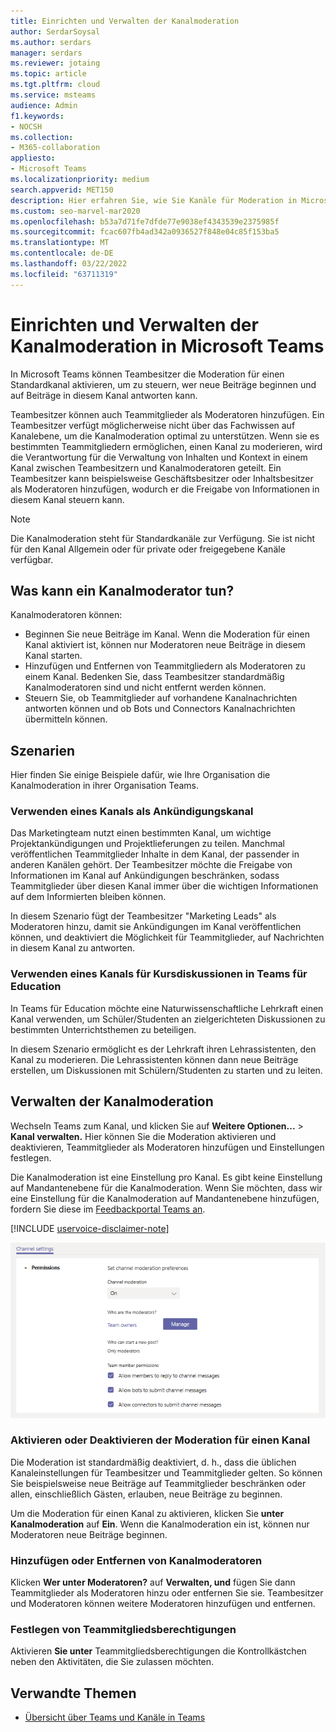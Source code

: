 ```yaml
---
title: Einrichten und Verwalten der Kanalmoderation
author: SerdarSoysal
ms.author: serdars
manager: serdars
ms.reviewer: jotaing
ms.topic: article
ms.tgt.pltfrm: cloud
ms.service: msteams
audience: Admin
f1.keywords:
- NOCSH
ms.collection:
- M365-collaboration
appliesto:
- Microsoft Teams
ms.localizationpriority: medium
search.appverid: MET150
description: Hier erfahren Sie, wie Sie Kanäle für Moderation in Microsoft Teams einrichten, und erfahren Sie, wie Sie Teammitglieder als Kanalmoderatoren hinzufügen.
ms.custom: seo-marvel-mar2020
ms.openlocfilehash: b53a7d71fe7dfde77e9038ef4343539e2375985f
ms.sourcegitcommit: fcac607fb4ad342a0936527f848e04c85f153ba5
ms.translationtype: MT
ms.contentlocale: de-DE
ms.lasthandoff: 03/22/2022
ms.locfileid: "63711319"
---
```

# <a name="set-up-and-manage-channel-moderation-in-microsoft-teams"></a>Einrichten und Verwalten der Kanalmoderation in Microsoft Teams

In Microsoft Teams können Teambesitzer die Moderation für einen Standardkanal aktivieren, um zu steuern, wer neue Beiträge beginnen und auf Beiträge in diesem Kanal antworten kann.

Teambesitzer können auch Teammitglieder als Moderatoren hinzufügen. Ein Teambesitzer verfügt möglicherweise nicht über das Fachwissen auf Kanalebene, um die Kanalmoderation optimal zu unterstützen. Wenn sie es bestimmten Teammitgliedern ermöglichen, einen Kanal zu moderieren, wird die Verantwortung für die Verwaltung von Inhalten und Kontext in einem Kanal zwischen Teambesitzern und Kanalmoderatoren geteilt. Ein Teambesitzer kann beispielsweise Geschäftsbesitzer oder Inhaltsbesitzer als Moderatoren hinzufügen, wodurch er die Freigabe von Informationen in diesem Kanal steuern kann.

> [!NOTE]
> Die Kanalmoderation steht für Standardkanäle zur Verfügung. Sie ist nicht für den Kanal Allgemein oder für private oder freigegebene Kanäle verfügbar.

## <a name="what-can-a-channel-moderator-do"></a>Was kann ein Kanalmoderator tun?

Kanalmoderatoren können:

- Beginnen Sie neue Beiträge im Kanal. Wenn die Moderation für einen Kanal aktiviert ist, können nur Moderatoren neue Beiträge in diesem Kanal starten.
- Hinzufügen und Entfernen von Teammitgliedern als Moderatoren zu einem Kanal. Bedenken Sie, dass Teambesitzer standardmäßig Kanalmoderatoren sind und nicht entfernt werden können.
- Steuern Sie, ob Teammitglieder auf vorhandene Kanalnachrichten antworten können und ob Bots und Connectors Kanalnachrichten übermitteln können.

## <a name="scenarios"></a>Szenarien

Hier finden Sie einige Beispiele dafür, wie Ihre Organisation die Kanalmoderation in ihrer Organisation Teams.

### <a name="use-a-channel-as-an-announcement-channel"></a>Verwenden eines Kanals als Ankündigungskanal

Das Marketingteam nutzt einen bestimmten Kanal, um wichtige Projektankündigungen und Projektlieferungen zu teilen. Manchmal veröffentlichen Teammitglieder Inhalte in dem Kanal, der passender in anderen Kanälen gehört. Der Teambesitzer möchte die Freigabe von Informationen im Kanal auf Ankündigungen beschränken, sodass Teammitglieder über diesen Kanal immer über die wichtigen Informationen auf dem Informierten bleiben können.

In diesem Szenario fügt der Teambesitzer "Marketing Leads" als Moderatoren hinzu, damit sie Ankündigungen im Kanal veröffentlichen können, und deaktiviert die Möglichkeit für Teammitglieder, auf Nachrichten in diesem Kanal zu antworten.

### <a name="use-a-channel-for-class-discussions-in-teams-for-education"></a>Verwenden eines Kanals für Kursdiskussionen in Teams für Education

In Teams für Education möchte eine Naturwissenschaftliche Lehrkraft einen Kanal verwenden, um Schüler/Studenten an zielgerichteten Diskussionen zu bestimmten Unterrichtsthemen zu beteiligen.

In diesem Szenario ermöglicht es der Lehrkraft ihren Lehrassistenten, den Kanal zu moderieren. Die Lehrassistenten können dann neue Beiträge erstellen, um Diskussionen mit Schülern/Studenten zu starten und zu leiten.

## <a name="manage-channel-moderation"></a>Verwalten der Kanalmoderation

Wechseln Teams zum Kanal, und klicken Sie auf **Weitere Optionen...** >  **Kanal verwalten.** Hier können Sie die Moderation aktivieren und deaktivieren, Teammitglieder als Moderatoren hinzufügen und Einstellungen festlegen.

Die Kanalmoderation ist eine Einstellung pro Kanal. Es gibt keine Einstellung auf Mandantenebene für die Kanalmoderation. Wenn Sie möchten, dass wir eine Einstellung für die Kanalmoderation auf Mandantenebene hinzufügen, fordern Sie diese im [Feedbackportal Teams an](https://feedbackportal.microsoft.com/feedback/forum/ad198462-1c1c-ec11-b6e7-0022481f8472).

[!INCLUDE [uservoice-disclaimer-note](includes/uservoice-disclaimer-note.md)]

![Einstellungen für managing-channel-moderation-in-teams.](media/manage-channel-moderation-in-teams-preferences.png)

### <a name="turn-on-or-turn-off-moderation-for-a-channel"></a>Aktivieren oder Deaktivieren der Moderation für einen Kanal

Die Moderation ist standardmäßig deaktiviert, d. h., dass die üblichen Kanaleinstellungen für Teambesitzer und Teammitglieder gelten. So können Sie beispielsweise neue Beiträge auf Teammitglieder beschränken oder allen, einschließlich Gästen, erlauben, neue Beiträge zu beginnen.

Um die Moderation für einen Kanal zu aktivieren, klicken Sie **unter Kanalmoderation** auf **Ein**. Wenn die Kanalmoderation ein ist, können nur Moderatoren neue Beiträge beginnen. 

### <a name="add-or-remove-channel-moderators"></a>Hinzufügen oder Entfernen von Kanalmoderatoren

Klicken **Wer unter Moderatoren?** auf **Verwalten, und** fügen Sie dann Teammitglieder als Moderatoren hinzu oder entfernen Sie sie. Teambesitzer und Moderatoren können weitere Moderatoren hinzufügen und entfernen.  

### <a name="set-team-member-permissions"></a>Festlegen von Teammitgliedsberechtigungen

Aktivieren **Sie unter** Teammitgliedsberechtigungen die Kontrollkästchen neben den Aktivitäten, die Sie zulassen möchten.

## <a name="related-topics"></a>Verwandte Themen

- [Übersicht über Teams und Kanäle in Teams](teams-channels-overview.md)
